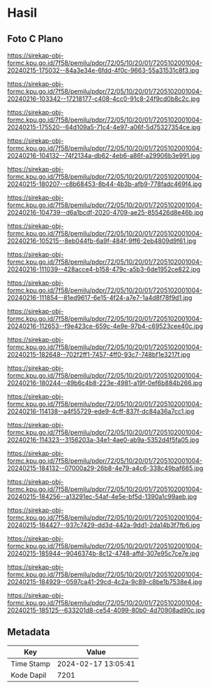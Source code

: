 # Hasil

## Foto C Plano

https://sirekap-obj-formc.kpu.go.id/7f58/pemilu/pdpr/72/05/10/20/01/7205102001004-20240215-175032--84a3e34e-6fdd-4f0c-9663-55a31531c8f3.jpg

https://sirekap-obj-formc.kpu.go.id/7f58/pemilu/pdpr/72/05/10/20/01/7205102001004-20240216-103342--17218177-c408-4cc0-91c8-24f9cd0b8c2c.jpg

https://sirekap-obj-formc.kpu.go.id/7f58/pemilu/pdpr/72/05/10/20/01/7205102001004-20240215-175520--64d109a5-71c4-4e97-a06f-5d75327354ce.jpg

https://sirekap-obj-formc.kpu.go.id/7f58/pemilu/pdpr/72/05/10/20/01/7205102001004-20240216-104132--74f2134a-db62-4eb6-a86f-a29906b3e991.jpg

https://sirekap-obj-formc.kpu.go.id/7f58/pemilu/pdpr/72/05/10/20/01/7205102001004-20240215-180207--c8b68453-8b44-4b3b-afb9-778fadc469f4.jpg

https://sirekap-obj-formc.kpu.go.id/7f58/pemilu/pdpr/72/05/10/20/01/7205102001004-20240216-104739--d6a1bcdf-2020-4709-ae25-855426d8e46b.jpg

https://sirekap-obj-formc.kpu.go.id/7f58/pemilu/pdpr/72/05/10/20/01/7205102001004-20240216-105215--8eb044fb-6a9f-484f-9ff6-2eb4809d9f61.jpg

https://sirekap-obj-formc.kpu.go.id/7f58/pemilu/pdpr/72/05/10/20/01/7205102001004-20240216-111039--428acce4-b158-479c-a5b3-6de1952ce822.jpg

https://sirekap-obj-formc.kpu.go.id/7f58/pemilu/pdpr/72/05/10/20/01/7205102001004-20240216-111854--81ed9617-6e15-4f24-a7e7-1a4d8f78f9d1.jpg

https://sirekap-obj-formc.kpu.go.id/7f58/pemilu/pdpr/72/05/10/20/01/7205102001004-20240216-112653--f9e423ce-659c-4e9e-97b4-c69523cee40c.jpg

https://sirekap-obj-formc.kpu.go.id/7f58/pemilu/pdpr/72/05/10/20/01/7205102001004-20240215-182648--702f2ff1-7457-4ff0-93c7-748bf1e3217f.jpg

https://sirekap-obj-formc.kpu.go.id/7f58/pemilu/pdpr/72/05/10/20/01/7205102001004-20240216-180244--49b6c4b8-223e-4981-a19f-0ef6b884b266.jpg

https://sirekap-obj-formc.kpu.go.id/7f58/pemilu/pdpr/72/05/10/20/01/7205102001004-20240216-114138--a4f55729-ede9-4cff-837f-dc84a36a7cc1.jpg

https://sirekap-obj-formc.kpu.go.id/7f58/pemilu/pdpr/72/05/10/20/01/7205102001004-20240216-114323--3156203a-34e1-4ae0-ab9a-5352d4f5fa05.jpg

https://sirekap-obj-formc.kpu.go.id/7f58/pemilu/pdpr/72/05/10/20/01/7205102001004-20240215-184132--07000a29-26b8-4e79-a4c6-338c49baf665.jpg

https://sirekap-obj-formc.kpu.go.id/7f58/pemilu/pdpr/72/05/10/20/01/7205102001004-20240215-184256--a13291ec-54af-4e5e-bf5d-1390a1c99aeb.jpg

https://sirekap-obj-formc.kpu.go.id/7f58/pemilu/pdpr/72/05/10/20/01/7205102001004-20240215-184427--937c7429-dd3d-442a-9dd1-2da14b3f7fb6.jpg

https://sirekap-obj-formc.kpu.go.id/7f58/pemilu/pdpr/72/05/10/20/01/7205102001004-20240215-185944--9046374b-8c12-4748-affd-307e95c7ce7e.jpg

https://sirekap-obj-formc.kpu.go.id/7f58/pemilu/pdpr/72/05/10/20/01/7205102001004-20240215-184929--0597ca41-29cd-4c2a-9c89-c8be1b7538e4.jpg

https://sirekap-obj-formc.kpu.go.id/7f58/pemilu/pdpr/72/05/10/20/01/7205102001004-20240215-185125--633201d8-ce54-4099-80b0-4d70908ad90c.jpg


## Metadata

| Key        | Value               |
| ---------- | ------------------- |
| Time Stamp | 2024-02-17 13:05:41 |
| Kode Dapil | 7201                |



